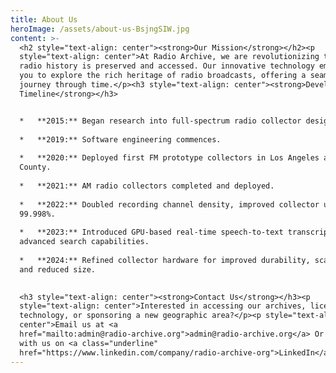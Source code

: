 ```yaml
---
title: About Us
heroImage: /assets/about-us-BsjngSIW.jpg
content: >-
  <h2 style="text-align: center"><strong>Our Mission</strong></h2><p
  style="text-align: center">At Radio Archive, we are revolutionizing the way
  radio history is preserved and accessed. Our innovative technology empowers
  you to explore the rich heritage of radio broadcasts, offering a seamless
  journey through time.</p><h3 style="text-align: center"><strong>Development
  Timeline</strong></h3>


  *   **2015:** Began research into full-spectrum radio collector design.
      
  *   **2019:** Software engineering commences.
      
  *   **2020:** Deployed first FM prototype collectors in Los Angeles and Orange
  County.
      
  *   **2021:** AM radio collectors completed and deployed.
      
  *   **2022:** Doubled recording channel density, improved collector uptime to
  99.998%.
      
  *   **2023:** Introduced GPU-based real-time speech-to-text transcription with
  advanced search capabilities.
      
  *   **2024:** Refined collector hardware for improved durability, scalability,
  and reduced size.
      

  <h3 style="text-align: center"><strong>Contact Us</strong></h3><p
  style="text-align: center">Interested in accessing our archives, licensing our
  technology, or sponsoring a new geographic area?</p><p style="text-align:
  center">Email us at <a
  href="mailto:admin@radio-archive.org">admin@radio-archive.org</a> Or connect
  with us on <a class="underline"
  href="https://www.linkedin.com/company/radio-archive-org">LinkedIn</a></p>
---
```

